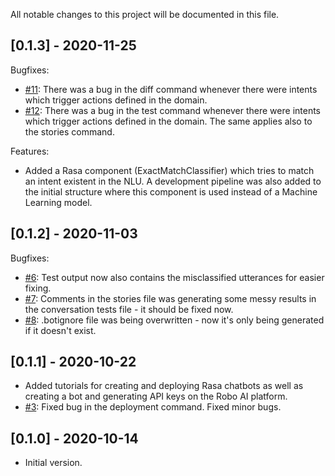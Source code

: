 
All notable changes to this project will be documented in this file.

## [0.1.3] - 2020-11-25

Bugfixes:
* [#11](https://github.com/robo-ai/roboai-python-cli/issues/11): There was a bug in the diff command whenever there were intents which trigger actions defined in the domain.
* [#12](https://github.com/robo-ai/roboai-python-cli/issues/12): There was a bug in the test command whenever there were intents which trigger actions defined in the domain. The same applies also to the stories command.

Features:
* Added a Rasa component (ExactMatchClassifier) which tries to match an intent existent in the NLU. A development pipeline was also added to the initial structure where this component is used instead of a Machine Learning model.


## [0.1.2] - 2020-11-03

Bugfixes: 
* [#6](https://github.com/robo-ai/roboai-python-cli/issues/8): Test output now also contains the misclassified utterances for easier fixing.
* [#7](https://github.com/robo-ai/roboai-python-cli/issues/7): Comments in the stories file was generating some messy results in the conversation tests file - it should be fixed now.
* [#8](https://github.com/robo-ai/roboai-python-cli/issues/6): .botignore file was being overwritten - now it's only being generated if it doesn't exist.

## [0.1.1] - 2020-10-22

* Added tutorials for creating and deploying Rasa chatbots as well as creating a bot and generating API keys on the Robo AI platform.
* [#3](https://github.com/robo-ai/roboai-python-cli/issues/3): Fixed bug in the deployment command. Fixed minor bugs.

## [0.1.0] - 2020-10-14

* Initial version.
